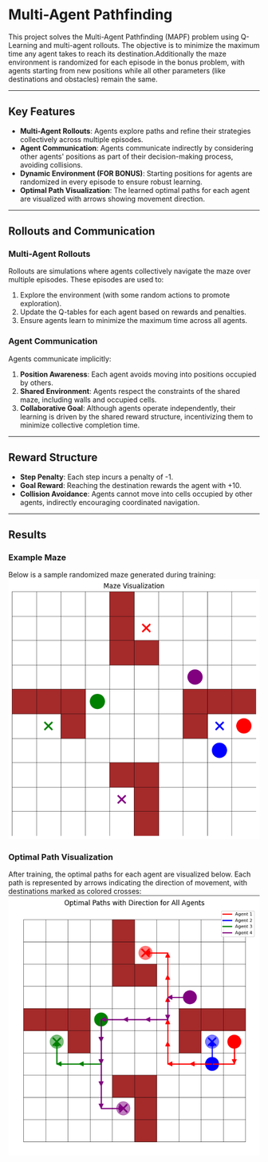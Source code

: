 # Multi-Agent Pathfinding

This project solves the Multi-Agent Pathfinding (MAPF) problem using Q-Learning and multi-agent rollouts. The objective is to minimize the maximum time any agent takes to reach its destination.Additionally the maze environment is randomized for each episode in the bonus problem, with agents starting from new positions while all other parameters (like destinations and obstacles) remain the same.

---

## Key Features

- **Multi-Agent Rollouts**: Agents explore paths and refine their strategies collectively across multiple episodes.
- **Agent Communication**: Agents communicate indirectly by considering other agents' positions as part of their decision-making process, avoiding collisions.
- **Dynamic Environment (FOR BONUS)**: Starting positions for agents are randomized in every episode to ensure robust learning.
- **Optimal Path Visualization**: The learned optimal paths for each agent are visualized with arrows showing movement direction.

---

## Rollouts and Communication

### **Multi-Agent Rollouts**
Rollouts are simulations where agents collectively navigate the maze over multiple episodes. These episodes are used to:
1. Explore the environment (with some random actions to promote exploration).
2. Update the Q-tables for each agent based on rewards and penalties.
3. Ensure agents learn to minimize the maximum time across all agents.

### **Agent Communication**
Agents communicate implicitly:
1. **Position Awareness**: Each agent avoids moving into positions occupied by others.
2. **Shared Environment**: Agents respect the constraints of the shared maze, including walls and occupied cells.
3. **Collaborative Goal**: Although agents operate independently, their learning is driven by the shared reward structure, incentivizing them to minimize collective completion time.

---

## Reward Structure

- **Step Penalty**: Each step incurs a penalty of -1.
- **Goal Reward**: Reaching the destination rewards the agent with +10.
- **Collision Avoidance**: Agents cannot move into cells occupied by other agents, indirectly encouraging coordinated navigation.

---

## Results

### Example Maze
Below is a sample randomized maze generated during training:
![Maze](images/maze.png)

### Optimal Path Visualization
After training, the optimal paths for each agent are visualized below. Each path is represented by arrows indicating the direction of movement, with destinations marked as colored crosses:
![Optimal Paths](images/optimal_path.png)
